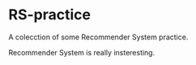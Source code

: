 # RS-practice

A colecction of some Recommender System practice.

Recommender System is really insteresting.
